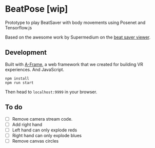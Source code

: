 # BeatPose [wip]

Prototype to play BeatSaver with body movements using Posenet and Tensorflow.js

Based on the awesome work by Supermedium on the [beat saver viewer](https://github.com/supermedium/beatsaver-viewer).



## Development

Built with [A-Frame](https://aframe.io), a web framework that we created for
building VR experiences. And JavaScript.

```
npm install
npm run start
```

Then head to `localhost:9999` in your browser.


## To do

- [ ] Remove camera stream code.
- [ ] Add right hand
- [ ] Left hand can only explode reds
- [ ] Right hand can only explode blues
- [ ] Remove canvas circles
